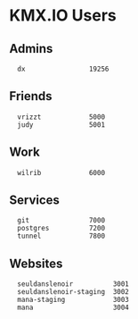 # KMX.IO Users

## Admins
```
  dx                19256
```

## Friends
```
  vrizzt            5000
  judy              5001
```

## Work
```
  wilrib            6000
```

## Services
```
  git               7000
  postgres          7200
  tunnel            7800
```

## Websites
```
  seuldanslenoir          3001
  seuldanslenoir-staging  3002
  mana-staging            3003
  mana                    3004
```
